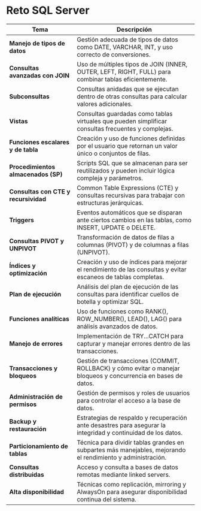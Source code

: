 # Reto SQL Server

| **Tema**                            | **Descripción**                                                                                   |
|-------------------------------------|---------------------------------------------------------------------------------------------------|
| **Manejo de tipos de datos**         | Gestión adecuada de tipos de datos como DATE, VARCHAR, INT, y uso correcto de conversiones.        |
| **Consultas avanzadas con JOIN**     | Uso de múltiples tipos de JOIN (INNER, OUTER, LEFT, RIGHT, FULL) para combinar tablas eficientemente. |
| **Subconsultas**                    | Consultas anidadas que se ejecutan dentro de otras consultas para calcular valores adicionales.    |
| **Vistas**                          | Consultas guardadas como tablas virtuales que pueden simplificar consultas frecuentes y complejas. |
| **Funciones escalares y de tabla**   | Creación y uso de funciones definidas por el usuario que retornan un valor único o conjuntos de filas. |
| **Procedimientos almacenados (SP)**  | Scripts SQL que se almacenan para ser reutilizados y pueden incluir lógica compleja y parámetros.  |
| **Consultas con CTE y recursividad** | Common Table Expressions (CTE) y consultas recursivas para trabajar con estructuras jerárquicas.   |
| **Triggers**                        | Eventos automáticos que se disparan ante ciertos cambios en las tablas, como INSERT, UPDATE o DELETE. |
| **Consultas PIVOT y UNPIVOT**        | Transformación de datos de filas a columnas (PIVOT) y de columnas a filas (UNPIVOT).               |
| **Índices y optimización**           | Creación y uso de índices para mejorar el rendimiento de las consultas y evitar escaneos de tablas completas. |
| **Plan de ejecución**               | Análisis del plan de ejecución de las consultas para identificar cuellos de botella y optimizar SQL. |
| **Funciones analíticas**             | Uso de funciones como RANK(), ROW_NUMBER(), LEAD(), LAG() para análisis avanzados de datos.        |
| **Manejo de errores**                | Implementación de TRY...CATCH para capturar y manejar errores dentro de las transacciones.         |
| **Transacciones y bloqueos**         | Gestión de transacciones (COMMIT, ROLLBACK) y cómo evitar o manejar bloqueos y concurrencia en bases de datos. |
| **Administración de permisos**       | Gestión de permisos y roles de usuarios para controlar el acceso a la base de datos.               |
| **Backup y restauración**            | Estrategias de respaldo y recuperación ante desastres para asegurar la integridad y continuidad de los datos. |
| **Particionamiento de tablas**       | Técnica para dividir tablas grandes en subpartes más manejables, mejorando el rendimiento y administración. |
| **Consultas distribuidas**           | Acceso y consulta a bases de datos remotas mediante linked servers.                                |
| **Alta disponibilidad**              | Técnicas como replicación, mirroring y AlwaysOn para asegurar disponibilidad continua del sistema.  |
